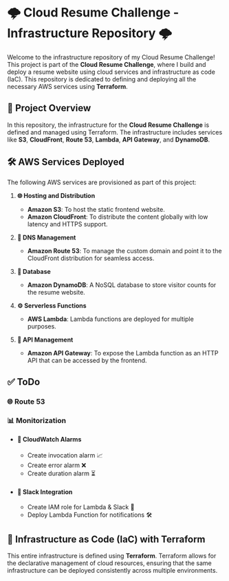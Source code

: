 # 🌩️ Cloud Resume Challenge - Infrastructure Repository 🌩️

Welcome to the infrastructure repository of my Cloud Resume Challenge! This project is part of the **Cloud Resume Challenge**, where I build and deploy a resume website using cloud services and infrastructure as code (IaC). This repository is dedicated to defining and deploying all the necessary AWS services using **Terraform**.

## 🚀 Project Overview

In this repository, the infrastructure for the **Cloud Resume Challenge** is defined and managed using Terraform. The infrastructure includes services like **S3**, **CloudFront**, **Route 53**, **Lambda**, **API Gateway**, and **DynamoDB**.

## 🛠️ AWS Services Deployed

The following AWS services are provisioned as part of this project:

1. **🌐 Hosting and Distribution**

   - **Amazon S3**: To host the static frontend website.
   - **Amazon CloudFront**: To distribute the content globally with low latency and HTTPS support.

2. **🔗 DNS Management**

   - **Amazon Route 53**: To manage the custom domain and point it to the CloudFront distribution for seamless access.

3. **💾 Database**

   - **Amazon DynamoDB**: A NoSQL database to store visitor counts for the resume website.

4. **⚙️ Serverless Functions**

   - **AWS Lambda**: Lambda functions are deployed for multiple purposes.

5. **🔌 API Management**
   - **Amazon API Gateway**: To expose the Lambda function as an HTTP API that can be accessed by the frontend.

## ✅ ToDo

### 🌐 Route 53

### 📊 Monitorization

- #### 🚨 CloudWatch Alarms

  - Create invocation alarm 📈
  - Create error alarm ❌
  - Create duration alarm ⏳

- #### 🔔 Slack Integration

  - Create IAM role for Lambda & Slack 🔐
  - Deploy Lambda Function for notifications 🛠️

## 🔄 Infrastructure as Code (IaC) with Terraform

This entire infrastructure is defined using **Terraform**. Terraform allows for the declarative management of cloud resources, ensuring that the same infrastructure can be deployed consistently across multiple environments.
